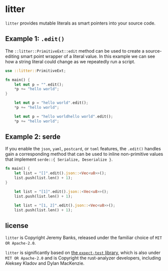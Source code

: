 # litter

`litter` provides mutable literals as smart pointers into your source code.

## Example 1: `.edit()`

The `::litter::PrimitiveExt::edit` method can be used to create a source-editing
smart point wrapper of a literal value. In this example we can see how a string
literal could change as we repeatedly run a script.

```rust
use ::litter::PrimitiveExt;

fn main() {
    let mut p = "".edit();
    *p += "hello world";
}
```

```rust
    let mut p = "hello world".edit();
    *p += "hello world";
```

```rust
    let mut p = "hello worldhello world".edit();
    *p += "hello world";
```

## Example 2: serde

If you enable the `json`, `yaml`, `postcard`, or `toml` features, the `.edit()` handles
gain a corresponding method that can be used to inline non-primitive values that implement
`serde::{ Serialize, Deserialize }`.

```rust
fn main() {
    let list = "[]".edit().json::<Vec<u8>>();
    list.push(list.len() + 1);
}
```

```rust
    let list = "[1]".edit().json::<Vec<u8>>();
    list.push(list.len() + 1);
```

```rust
    let list = "[1, 2]".edit().json::<Vec<u8>>();
    list.push(list.len() + 1);
```

## license

`litter` is Copyright Jeremy Banks, released under the familiar choice of `MIT OR Apache-2.0`.

`litter` is significantly based on [the `expect-test` library](https://docs.rs/expect-test),
which is also under `MIT OR Apache-2.0` and is Copyright the rust-analyzer developers,
including Aleksey Kladov and Dylan MacKenzie.
